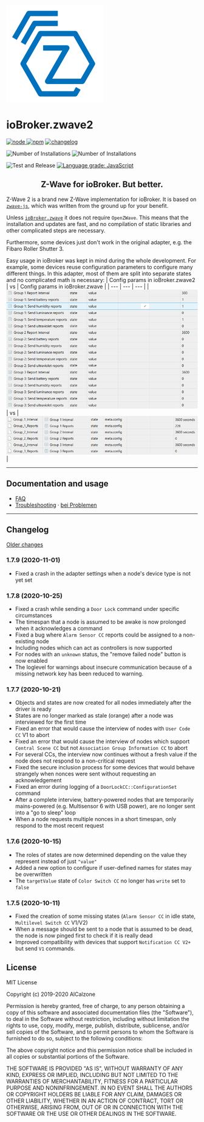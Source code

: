 ![Logo](admin/zwave2.svg)

# ioBroker.zwave2

[![node](https://img.shields.io/node/v/iobroker.zwave2.svg)
![npm](https://img.shields.io/npm/v/iobroker.zwave2.svg)](https://www.npmjs.com/package/iobroker.zwave2)
[![changelog](https://img.shields.io/badge/read-Changelog-informational)](CHANGELOG.md)

![Number of Installations](http://iobroker.live/badges/zwave2-installed.svg)
![Number of Installations](http://iobroker.live/badges/zwave2-stable.svg)

![Test and Release](https://github.com/AlCalzone/iobroker.zwave2/workflows/Test%20and%20Release/badge.svg)
[![Language grade: JavaScript](https://img.shields.io/lgtm/grade/javascript/g/AlCalzone/ioBroker.zwave2.svg?logo=lgtm&logoWidth=18)](https://lgtm.com/projects/g/AlCalzone/ioBroker.zwave2/context:javascript)

<h2 align="center">Z-Wave for ioBroker. But better.</h3>

Z-Wave 2 is a brand new Z-Wave implementation for ioBroker. It is based on [`zwave-js`](https://github.com/AlCalzone/node-zwave-js), which was written from the ground up for your benefit.

Unless [`ioBroker.zwave`](https://github.com/ioBroker/ioBroker.zwave/) it does not require `OpenZWave`. This means that the installation and updates are fast, and no compilation of static libraries and other complicated steps are necessary.

Furthermore, some devices just don't work in the original adapter, e.g. the Fibaro Roller Shutter 3.

Easy usage in ioBroker was kept in mind during the whole development. For example, some devices reuse configuration parameters to configure many different things. In this adapter, most of them are split into separate states and no complicated math is necessary:
| Config params in ioBroker.zwave2 | vs | Config params in ioBroker.zwave |
| --- | --- | --- |
| ![](docs/de/images/config-params.png) | vs | ![](docs/de/images/config-params-legacy.png) |

---

## Documentation and usage
* [FAQ](docs/en/FAQ.md)
* [Troubleshooting](docs/en/troubleshooting.md) · [bei Problemen](docs/de/bei-problemen.md)

---

## Changelog
[Older changes](CHANGELOG_OLD.md)
<!--
	Placeholder for next versions:
	### __WORK IN PROGRESS__
-->

### 1.7.9 (2020-11-01)
* Fixed a crash in the adapter settings when a node's device type is not yet set

### 1.7.8 (2020-10-25)
* Fixed a crash while sending a `Door Lock` command under specific circumstances
* The timespan that a node is assumed to be awake is now prolonged when it acknowledges a command
* Fixed a bug where `Alarm Sensor CC` reports could be assigned to a non-existing node
* Including nodes which can act as controllers is now supported
* For nodes with an `unknown` status, the "remove failed node" button is now enabled
* The loglevel for warnings about insecure communication because of a missing network key has been reduced to warning.

### 1.7.7 (2020-10-21)
* Objects and states are now created for all nodes immediately after the driver is ready
* States are no longer marked as stale (orange) after a node was interviewed for the first time
* Fixed an error that would cause the interview of nodes with `User Code CC` V1 to abort
* Fixed an error that would cause the interview of nodes which support `Central Scene CC` but not `Association Group Information CC` to abort
* For several CCs, the interview now continues without a fresh value if the node does not respond to a non-critical request
* Fixed the secure inclusion process for some devices that would behave strangely when nonces were sent without requesting an acknowledgement
* Fixed an error during logging of a `DoorLockCC::ConfigurationSet` command
* After a complete interview, battery-powered nodes that are temporarily mains-powered (e.g. Multisensor 6 with USB power), are no longer sent into a "go to sleep" loop
* When a node requests multiple nonces in a short timespan, only respond to the most recent request

### 1.7.6 (2020-10-15)
* The roles of states are now determined depending on the value they represent instead of just `"value"`
* Added a new option to configure if user-defined names for states may be overwritten
* The `targetValue` state of `Color Switch CC` no longer has `write` set to `false`

### 1.7.5 (2020-10-11)
* Fixed the creation of some missing states (`Alarm Sensor CC` in idle state, `Multilevel Switch CC` V1/V2)
* When a message should be sent to a node that is assumed to be dead, the node is now pinged first to check if it is really dead
* Improved compatibility with devices that support `Notification CC V2+` but send `V1` commands.

## License

MIT License

Copyright (c) 2019-2020 AlCalzone

Permission is hereby granted, free of charge, to any person obtaining a copy
of this software and associated documentation files (the "Software"), to deal
in the Software without restriction, including without limitation the rights
to use, copy, modify, merge, publish, distribute, sublicense, and/or sell
copies of the Software, and to permit persons to whom the Software is
furnished to do so, subject to the following conditions:

The above copyright notice and this permission notice shall be included in all
copies or substantial portions of the Software.

THE SOFTWARE IS PROVIDED "AS IS", WITHOUT WARRANTY OF ANY KIND, EXPRESS OR
IMPLIED, INCLUDING BUT NOT LIMITED TO THE WARRANTIES OF MERCHANTABILITY,
FITNESS FOR A PARTICULAR PURPOSE AND NONINFRINGEMENT. IN NO EVENT SHALL THE
AUTHORS OR COPYRIGHT HOLDERS BE LIABLE FOR ANY CLAIM, DAMAGES OR OTHER
LIABILITY, WHETHER IN AN ACTION OF CONTRACT, TORT OR OTHERWISE, ARISING FROM,
OUT OF OR IN CONNECTION WITH THE SOFTWARE OR THE USE OR OTHER DEALINGS IN THE
SOFTWARE.
